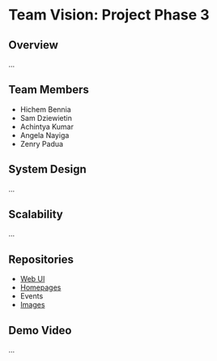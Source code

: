 # Team Vision: Project Phase 3

## Overview
...

## Team Members
- Hichem Bennia
- Sam Dziewietin
- Achintya Kumar
- Angela Nayiga
- Zenry Padua

## System Design
...

## Scalability
...

## Repositories
- [Web UI](https://github.com/samdzie/group-web-ui)
- [Homepages](https://github.com/HichBen/homepage-api)
- Events
- [Images](https://github.com/Angela-N/image-microservice)

## Demo Video
...
